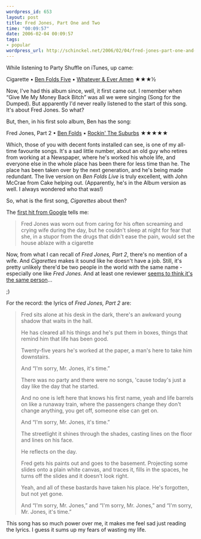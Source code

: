 ```yaml
--- 
wordpress_id: 653
layout: post
title: Fred Jones, Part One and Two
time: "00:09:57"
date: 2006-02-04 00:09:57
tags: 
- popular
wordpress_url: http://schinckel.net/2006/02/04/fred-jones-part-one-and-two/
---
```


While listening to Party Shuffle on iTunes, up came:

<p class='itunes'> Cigarette • <a href='http://www.google.com/search?q=Ben+Folds+Five'>Ben Folds Five</a> • <a href='http://www.google.com/search?q=Whatever+Ever+Amen'>Whatever &amp; Ever Amen</a> ★★★½</p>

Now, I've had this album since, well, it first came out.  I remember when “Give Me My Money Back Bitch” was all we were singing (Song for the Dumped).  But apparently I'd never really listened to the start of this song.  It's about Fred Jones.  So what?

But, then, in his first solo album, Ben has the song:

<p class='itunes'> Fred Jones, Part 2 • <a href='http://www.google.com/search?q=Ben+Folds'>Ben Folds</a> • <a href='http://www.google.com/search?q=Rockin+The+Suburbs'>Rockin' The Suburbs</a> ★★★★★</p>

Which, those of you with decent fonts installed can see, is one of my all-time favourite songs.  It's a sad little number, about an old guy who retires from working at a Newspaper, where he's worked his whole life, and everyone else in the whole place has been there for less time than he.  The place has been taken over by the next generation, and he's being made redundant.  The live version on _Ben Folds Live_ is truly excellent, with John McCrae from Cake helping out.  (Apparently, he's in the Album version as well.  I always wondered who that was!)

So, what is the first song, _Cigarettes_ about then?

The <a href="http://benfolds.bluni.com/display.php?songid=59">first hit from Google</a> tells me:

> Fred Jones
> was worn out
> from caring for
> his often
> screaming and
> crying wife
> during the day, but
> he couldn't sleep at night for fear that she,
> in a stupor from the drugs that didn't
> ease the pain,
> would set the house ablaze
> with a cigarette

Now, from what I can recall of _Fred Jones, Part 2_, there's no mention of a wife.  And _Cigarettes_ makes it sound like he doesn't have a job.  Still, it's pretty unlikely there'd be two people in the world with the same name - especially one like _Fred Jones_.  And at least one reviewer <a href="http://www.monkeysvsrobots.com/mvsrpm/music_comments.php?id=41_0_6_0_C">seems to think it's the same person</a>…

;)

For the record: the lyrics of _Fred Jones, Part 2_ are:

> Fred sits alone at his desk in the dark,
> there's an awkward young shadow that waits in the hall.
> 
> He has cleared all his things and he's put them in boxes,
> things that remind him that life has been good.
> 
> Twenty-five years he's worked at the paper,
> a man's here to take him downstairs.
> 
> And “I'm sorry, Mr. Jones, it's time.”
> 
> There was no party and there were no songs,
> 'cause today's just a day like the day that he started.
> 
> And no one is left here that knows his first name,
> yeah and life barrels on like a runaway train,
> where the passengers change they don't change anything,
> you get off, someone else can get on.
> 
> And “I'm sorry, Mr. Jones, it's time.”
> 
> The streetlight it shines through the shades,
> casting lines on the floor and lines on his face.
> 
> He reflects on the day.
> 
> Fred gets his paints out and goes to the basement.
> Projecting some slides onto a plain white canvas,
> and traces it, fills in the spaces,
> he turns off the slides and it doesn't look right.
> 
> Yeah, and all of these bastards have taken his place.
> He's forgotten, but not yet gone.
> 
> And “I'm sorry, Mr. Jones,”
> and “I'm sorry, Mr. Jones,”
> and “I'm sorry, Mr. Jones, it's time.”

This song has so much power over me, it makes me feel sad just reading the lyrics.  I guess it sums up my fears of wasting my life.
